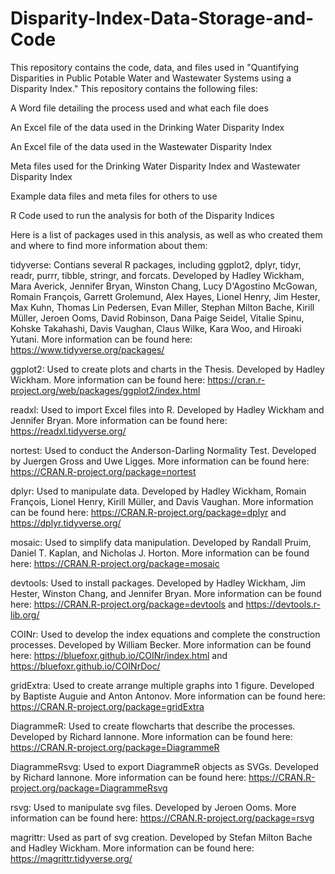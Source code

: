 # Disparity-Index-Data-Storage-and-Code
This repository contains the code, data, and files used in "Quantifying Disparities in Public Potable Water and Wastewater Systems using a Disparity Index."
This repository contains the following files:

A Word file detailing the process used and what each file does

An Excel file of the data used in the Drinking Water Disparity Index

An Excel file of the data used in the Wastewater Disparity Index

Meta files used for the Drinking Water Disparity Index and Wastewater Disparity Index

Example data files and meta files for others to use

R Code used to run the analysis for both of the Disparity Indices

Here is a list of packages used in this analysis, as well as who created them and where to find more information about them:

tidyverse: Contians several R packages, including ggplot2, dplyr, tidyr, readr, purrr, tibble, stringr, and forcats. Developed by Hadley Wickham, Mara Averick, Jennifer Bryan, Winston Chang, Lucy D'Agostino McGowan, Romain François, Garrett Grolemund, Alex Hayes, Lionel Henry, Jim Hester, Max Kuhn, Thomas Lin Pedersen, Evan Miller, Stephan Milton Bache, Kirill Müller, Jeroen Ooms, David Robinson, Dana Paige Seidel, Vitalie Spinu, Kohske Takahashi, Davis Vaughan, Claus Wilke, Kara Woo, and Hiroaki Yutani. More information can be found here: https://www.tidyverse.org/packages/

ggplot2: Used to create plots and charts in the Thesis. Developed by Hadley Wickham. More information can be found here: https://cran.r-project.org/web/packages/ggplot2/index.html

readxl: Used to import Excel files into R. Developed by Hadley Wickham and Jennifer Bryan. More information can be found here: https://readxl.tidyverse.org/

nortest: Used to conduct the Anderson-Darling Normality Test. Developed by Juergen Gross and Uwe Ligges. More information can be found here: https://CRAN.R-project.org/package=nortest

dplyr: Used to manipulate data. Developed by Hadley Wickham, Romain François, Lionel Henry, Kirill Müller, and Davis Vaughan. More information can be found here: https://CRAN.R-project.org/package=dplyr and https://dplyr.tidyverse.org/

mosaic: Used to simplify data manipulation. Developed by Randall Pruim, Daniel T. Kaplan, and Nicholas J. Horton. More information can be found here: https://CRAN.R-project.org/package=mosaic 

devtools: Used to install packages. Developed by Hadley Wickham, Jim Hester, Winston Chang, and Jennifer Bryan. More information can be found here: https://CRAN.R-project.org/package=devtools and https://devtools.r-lib.org/

COINr: Used to develop the index equations and complete the construction processes. Developed by William Becker. More information can be found here: https://bluefoxr.github.io/COINr/index.html and https://bluefoxr.github.io/COINrDoc/

gridExtra: Used to create arrange multiple graphs into 1 figure. Developed by Baptiste Auguie and Anton Antonov. More information can be found here: https://CRAN.R-project.org/package=gridExtra

DiagrammeR: Used to create flowcharts that describe the processes. Developed by Richard Iannone. More information can be found here: https://CRAN.R-project.org/package=DiagrammeR

DiagrammeRsvg: Used to export DiagrammeR objects as SVGs. Developed by Richard Iannone. More information can be found here: https://CRAN.R-project.org/package=DiagrammeRsvg

rsvg: Used to manipulate svg files. Developed by Jeroen Ooms. More information can be found here: https://CRAN.R-project.org/package=rsvg

magrittr: Used as part of svg creation. Developed by Stefan Milton Bache and Hadley Wickham. More information can be found here: https://magrittr.tidyverse.org/
